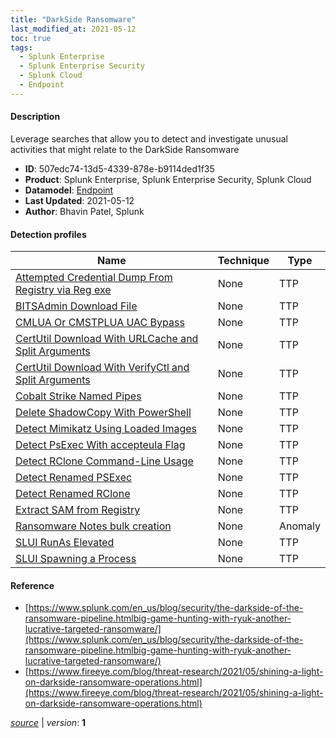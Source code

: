 ```yaml
---
title: "DarkSide Ransomware"
last_modified_at: 2021-05-12
toc: true
tags:
  - Splunk Enterprise
  - Splunk Enterprise Security
  - Splunk Cloud
  - Endpoint
---
```


#### Description

Leverage searches that allow you to detect and investigate unusual activities that might relate to the DarkSide Ransomware

- **ID**: 507edc74-13d5-4339-878e-b9114ded1f35
- **Product**: Splunk Enterprise, Splunk Enterprise Security, Splunk Cloud
- **Datamodel**: [Endpoint](https://docs.splunk.com/Documentation/CIM/latest/User/Endpoint)
- **Last Updated**: 2021-05-12
- **Author**: Bhavin Patel, Splunk

#### Detection profiles

| Name        | Technique   | Type         |
| ----------- | ----------- |--------------|
| [Attempted Credential Dump From Registry via Reg exe](/endpoint/attempted_credential_dump_from_registry_via_reg_exe/) | None | TTP |
| [BITSAdmin Download File](/endpoint/bitsadmin_download_file/) | None | TTP |
| [CMLUA Or CMSTPLUA UAC Bypass](/endpoint/cmlua_or_cmstplua_uac_bypass/) | None | TTP |
| [CertUtil Download With URLCache and Split Arguments](/endpoint/certutil_download_with_urlcache_and_split_arguments/) | None | TTP |
| [CertUtil Download With VerifyCtl and Split Arguments](/endpoint/certutil_download_with_verifyctl_and_split_arguments/) | None | TTP |
| [Cobalt Strike Named Pipes](/endpoint/cobalt_strike_named_pipes/) | None | TTP |
| [Delete ShadowCopy With PowerShell](/endpoint/delete_shadowcopy_with_powershell/) | None | TTP |
| [Detect Mimikatz Using Loaded Images](/endpoint/detect_mimikatz_using_loaded_images/) | None | TTP |
| [Detect PsExec With accepteula Flag](/endpoint/detect_psexec_with_accepteula_flag/) | None | TTP |
| [Detect RClone Command-Line Usage](/endpoint/detect_rclone_command-line_usage/) | None | TTP |
| [Detect Renamed PSExec](/endpoint/detect_renamed_psexec/) | None | TTP |
| [Detect Renamed RClone](/endpoint/detect_renamed_rclone/) | None | TTP |
| [Extract SAM from Registry](/endpoint/extract_sam_from_registry/) | None | TTP |
| [Ransomware Notes bulk creation](/endpoint/ransomware_notes_bulk_creation/) | None | Anomaly |
| [SLUI RunAs Elevated](/endpoint/slui_runas_elevated/) | None | TTP |
| [SLUI Spawning a Process](/endpoint/slui_spawning_a_process/) | None | TTP |

#### Reference

* [https://www.splunk.com/en_us/blog/security/the-darkside-of-the-ransomware-pipeline.htmlbig-game-hunting-with-ryuk-another-lucrative-targeted-ransomware/](https://www.splunk.com/en_us/blog/security/the-darkside-of-the-ransomware-pipeline.htmlbig-game-hunting-with-ryuk-another-lucrative-targeted-ransomware/)
* [https://www.fireeye.com/blog/threat-research/2021/05/shining-a-light-on-darkside-ransomware-operations.html](https://www.fireeye.com/blog/threat-research/2021/05/shining-a-light-on-darkside-ransomware-operations.html)



[_source_](https://github.com/splunk/security_content/tree/develop/stories/darkside_ransomware.yml) | _version_: **1**
